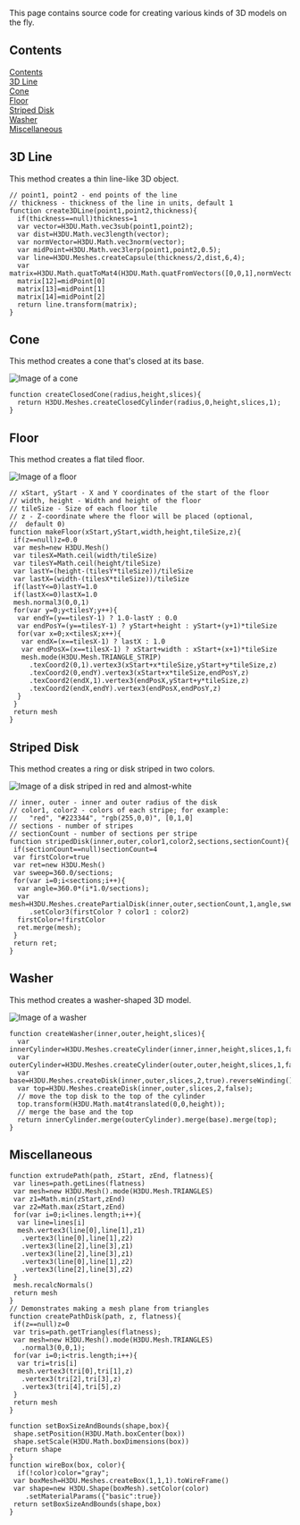This page contains source code for creating various kinds of 3D models on the fly.

## Contents <a id=Contents></a>

[Contents](#Contents)<br>[3D Line](#3D_Line)<br>[Cone](#Cone)<br>[Floor](#Floor)<br>[Striped Disk](#Striped_Disk)<br>[Washer](#Washer)<br>[Miscellaneous](#Miscellaneous)<br>

## 3D Line <a id=3D_Line></a>

This method creates a thin line-like 3D object.

    // point1, point2 - end points of the line
    // thickness - thickness of the line in units, default 1
    function create3DLine(point1,point2,thickness){
      if(thickness==null)thickness=1
      var vector=H3DU.Math.vec3sub(point1,point2);
      var dist=H3DU.Math.vec3length(vector);
      var normVector=H3DU.Math.vec3norm(vector);
      var midPoint=H3DU.Math.vec3lerp(point1,point2,0.5);
      var line=H3DU.Meshes.createCapsule(thickness/2,dist,6,4);
      var matrix=H3DU.Math.quatToMat4(H3DU.Math.quatFromVectors([0,0,1],normVector));
      matrix[12]=midPoint[0]
      matrix[13]=midPoint[1]
      matrix[14]=midPoint[2]
      return line.transform(matrix);
    }

## Cone <a id=Cone></a>

This method creates a cone that's closed at its base.

![Image of a cone](mesh1.png)

    function createClosedCone(radius,height,slices){
      return H3DU.Meshes.createClosedCylinder(radius,0,height,slices,1);
    }

## Floor <a id=Floor></a>

This method creates a flat tiled floor.

![Image of a floor](floor.png)

    // xStart, yStart - X and Y coordinates of the start of the floor
    // width, height - Width and height of the floor
    // tileSize - Size of each floor tile
    // z - Z-coordinate where the floor will be placed (optional,
    //  default 0)
    function makeFloor(xStart,yStart,width,height,tileSize,z){
     if(z==null)z=0.0
     var mesh=new H3DU.Mesh()
     var tilesX=Math.ceil(width/tileSize)
     var tilesY=Math.ceil(height/tileSize)
     var lastY=(height-(tilesY*tileSize))/tileSize
     var lastX=(width-(tilesX*tileSize))/tileSize
     if(lastY<=0)lastY=1.0
     if(lastX<=0)lastX=1.0
     mesh.normal3(0,0,1)
     for(var y=0;y<tilesY;y++){
      var endY=(y==tilesY-1) ? 1.0-lastY : 0.0
      var endPosY=(y==tilesY-1) ? yStart+height : yStart+(y+1)*tileSize
      for(var x=0;x<tilesX;x++){
       var endX=(x==tilesX-1) ? lastX : 1.0
       var endPosX=(x==tilesX-1) ? xStart+width : xStart+(x+1)*tileSize
       mesh.mode(H3DU.Mesh.TRIANGLE_STRIP)
         .texCoord2(0,1).vertex3(xStart+x*tileSize,yStart+y*tileSize,z)
         .texCoord2(0,endY).vertex3(xStart+x*tileSize,endPosY,z)
         .texCoord2(endX,1).vertex3(endPosX,yStart+y*tileSize,z)
         .texCoord2(endX,endY).vertex3(endPosX,endPosY,z)
      }
     }
     return mesh
    }

## Striped Disk <a id=Striped_Disk></a>

This method creates a ring or disk striped in two colors.

![Image of a disk striped in red and almost-white](mesh2.png)

    // inner, outer - inner and outer radius of the disk
    // color1, color2 - colors of each stripe; for example:
    //   "red", "#223344", "rgb(255,0,0)", [0,1,0]
    // sections - number of stripes
    // sectionCount - number of sections per stripe
    function stripedDisk(inner,outer,color1,color2,sections,sectionCount){
     if(sectionCount==null)sectionCount=4
     var firstColor=true
     var ret=new H3DU.Mesh()
     var sweep=360.0/sections;
     for(var i=0;i<sections;i++){
      var angle=360.0*(i*1.0/sections);
      var mesh=H3DU.Meshes.createPartialDisk(inner,outer,sectionCount,1,angle,sweep)
         .setColor3(firstColor ? color1 : color2)
      firstColor=!firstColor
      ret.merge(mesh);
     }
     return ret;
    }

## Washer <a id=Washer></a>

This method creates a washer-shaped 3D model.

![Image of a washer](mesh3.png)

    function createWasher(inner,outer,height,slices){
      var innerCylinder=H3DU.Meshes.createCylinder(inner,inner,height,slices,1,false,true);
      var outerCylinder=H3DU.Meshes.createCylinder(outer,outer,height,slices,1,false,false);
      var base=H3DU.Meshes.createDisk(inner,outer,slices,2,true).reverseWinding();
      var top=H3DU.Meshes.createDisk(inner,outer,slices,2,false);
      // move the top disk to the top of the cylinder
      top.transform(H3DU.Math.mat4translated(0,0,height));
      // merge the base and the top
      return innerCylinder.merge(outerCylinder).merge(base).merge(top);
    }

## Miscellaneous <a id=Miscellaneous></a>

    function extrudePath(path, zStart, zEnd, flatness){
     var lines=path.getLines(flatness)
     var mesh=new H3DU.Mesh().mode(H3DU.Mesh.TRIANGLES)
     var z1=Math.min(zStart,zEnd)
     var z2=Math.max(zStart,zEnd)
     for(var i=0;i<lines.length;i++){
      var line=lines[i]
      mesh.vertex3(line[0],line[1],z1)
       .vertex3(line[0],line[1],z2)
       .vertex3(line[2],line[3],z1)
       .vertex3(line[2],line[3],z1)
       .vertex3(line[0],line[1],z2)
       .vertex3(line[2],line[3],z2)
     }
     mesh.recalcNormals()
     return mesh
    }
    // Demonstrates making a mesh plane from triangles
    function createPathDisk(path, z, flatness){
     if(z==null)z=0
     var tris=path.getTriangles(flatness);
     var mesh=new H3DU.Mesh().mode(H3DU.Mesh.TRIANGLES)
       .normal3(0,0,1);
     for(var i=0;i<tris.length;i++){
      var tri=tris[i]
      mesh.vertex3(tri[0],tri[1],z)
       .vertex3(tri[2],tri[3],z)
       .vertex3(tri[4],tri[5],z)
     }
     return mesh
    }

    function setBoxSizeAndBounds(shape,box){
     shape.setPosition(H3DU.Math.boxCenter(box))
     shape.setScale(H3DU.Math.boxDimensions(box))
     return shape
    }
    function wireBox(box, color){
      if(!color)color="gray";
     var boxMesh=H3DU.Meshes.createBox(1,1,1).toWireFrame()
     var shape=new H3DU.Shape(boxMesh).setColor(color)
        .setMaterialParams({"basic":true})
     return setBoxSizeAndBounds(shape,box)
    }

